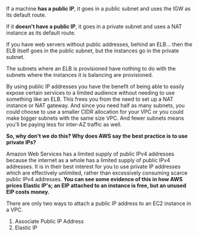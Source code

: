 If a machine **has a public IP**, it goes in a public subnet and uses the IGW as its default route.

If it **doesn't have a public IP**, it goes in a private subnet and uses a NAT instance as its default route.

If you have web servers without public addresses, behind an ELB... then the ELB itself goes in the public subnet, but the instances go in the private subnet.

The subnets where an ELB is provisioned have nothing to do with the subnets where the instances it is balancing are provisioned.



By using public IP addresses you have the benefit of being able to easily expose certain services to a limited audience without needing to use something like an ELB. This frees you from the need to set up a NAT instance or NAT gateway. And since you need half as many subnets, you could choose to use a smaller CIDR allocation for your VPC or you could make bigger subnets with the same size VPC. And fewer subnets means you'll be paying less for inter-AZ traffic as well.



**So, why don't we do this? Why does AWS say the best practice is to use private IPs?**

Amazon Web Services has a limited supply of public IPv4 addresses because the internet as a whole has a limited supply of public IPv4 addresses. It is in their best interest for you to use private IP addresses which are effectively unlimited, rather than excessively consuming scarce public IPv4 addresses. **You can see some evidence of this in how AWS prices Elastic IP's; an EIP attached to an instance is free, but an unused EIP costs money.**



There are only two ways to attach a public IP address to an EC2 instance in a VPC.

1. Associate Public IP Address
1. Elastic IP




